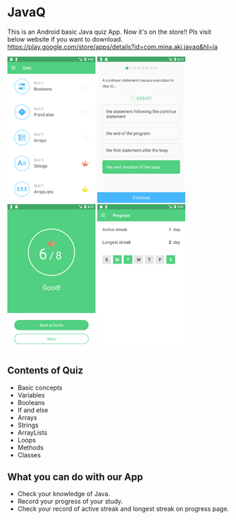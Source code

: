# JavaQ
This is an Android basic Java quiz App. Now it's on the store!!
Pls visit below website if you want to download.
https://play.google.com/store/apps/details?id=com.mina.aki.javaq&hl=ja

<img src="./images/ss01.png" width="200px">  <img src="./images/ss02.png" width="200px">  <img src="./images/ss03.png" width="200px">  <img src="./images/ss04.png" width="200px">

## Contents of Quiz
- Basic concepts
- Variables
- Booleans
- If and else
- Arrays
- Strings
- ArrayLists
- Loops
- Methods
- Classes

## What you can do with our App
- Check your knowledge of Java.
- Record your progress of your study.
- Check your record of active streak and longest streak on progress page.
